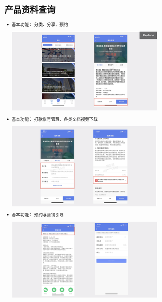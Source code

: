 # 产品资料查询

* 基本功能： 分类、分享、预约

  ![](../.gitbook/assets/image%20%2813%29.png)

* 基本功能： 打款帐号管理、各类文档视频下载

  ![](../.gitbook/assets/image%20%2830%29.png)

* 基本功能： 预约与营销引导

  ![](../.gitbook/assets/image%20%2810%29.png)



